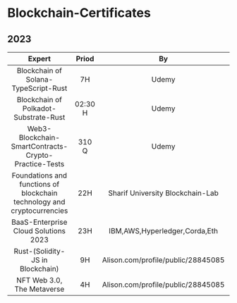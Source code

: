 
# Blockchain-Certificates

## 2023

| Expert | Priod  | By | Supported By   | Inquiry | Documents 
|:--------------------------------------:|:-------:|:---------------:|:-------------------|:------------|:-------------|
|   Blockchain of Solana-TypeScript-Rust    | 7H       |   Udemy  |  Udemy.com/user/arman-1214  |  [1](https://www.udemy.com/certificate/UC-60ad8b02-01c6-4cba-b52d-a09af4840533)    | [Link](https://cutt.ly/armanriazi-blockchain-solana-udemy)   |
|   Blockchain of Polkadot-Substrate-Rust    | 02:30 H       |   Udemy  |  Udemy.com/user/arman-1214  |  [1](https://www.udemy.com/certificate/UC-027945e4-edfc-4e44-8243-d25621690b3a)    | [Link](https://cutt.ly/armanriazi-blockchain-polkadot-udemy)   |
|  Web3-Blockchain-SmartContracts-Crypto-Practice-Tests    | 310 Q      |   Udemy  |  Udemy.com/user/arman-1214  |  Redirect   | [Boundled](https://cutt.ly/armanriazi-blockchain-ecosystem-tests-udemy)   |
| Foundations and functions of blockchain technology and cryptocurrencies      | 22H       |  Sharif University Blockchain-Lab     | Iran Financial Center(IFC)  | [1270291696](https://ifc.ir/certificateinquiry)     | [IFC-PDF](https://drive.google.com/file/d/11oB_D39cObuamKZNrxYxG0tG8w9yY-Ix/view?usp=share_link)  |
| BaaS-Enterprise Cloud Solutions 2023    | 23H       |   IBM,AWS,Hyperledger,Corda,Eth  | Alison.com  |   Alison.com/profile/public/28845085   | [Boundled](https://cutt.ly/armanriazi-baas-alison)   |
| Rust-(Solidity-JS in Blockchain)   | 9H       |  Alison.com/profile/public/28845085  | Alison.com  |  Boundled    | [Link](https://cutt.ly/armanriazi-rust-solidity-js-alison)    |
| NFT Web 3.0, The Metaverse     | 4H       |  Alison.com/profile/public/28845085   | Alison.com  |  [CredentialUrl](https://alison.com/certification/check/$2y$10$oxjbgXtM04Os0lTQMWtaUeLlqaKY8BbzbjkS5KIWDS69NW1dOMsi)    | [Boundled](https://cutt.ly/metaverse-nft-web3-alison-image)   |
